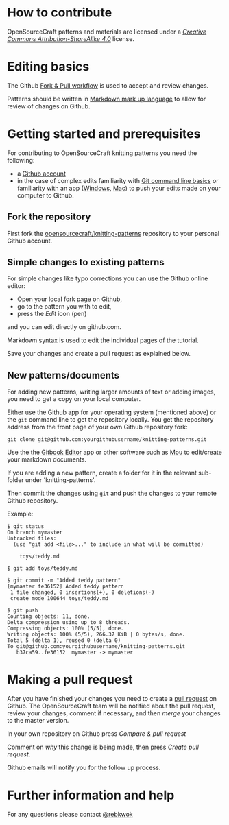 How to contribute
=======================
OpenSourceCraft patterns and materials are licensed under a *[Creative Commons Attribution-ShareAlike 4.0](http://creativecommons.org/licenses/by-sa/4.0/)* license. 

# Editing basics
The Github [Fork & Pull workflow](https://help.github.com/articles/using-pull-requests) is used to accept and review changes.

Patterns should be written in [Markdown mark up language](https://help.github.com/articles/markdown-basics) to allow for review of changes on Github.


# Getting started and prerequisites

For contributing to OpenSourceCraft knitting patterns you need the following:

* a [Github account](https://github.com)
* in the case of complex edits familiarity with [Git command line basics](https://help.github.com/articles/set-up-git) or familiarity with an app ([Windows](https://windows.github.com/), [Mac](https://mac.github.com/)) to push your edits made on your computer to Github.

## Fork the repository

First fork the [opensourcecraft/knitting-patterns](https://github.com/opensourcecraft/knitting-patterns) repository to your personal Github account.


## Simple changes to existing patterns

For simple changes like typo corrections you can use the Github online editor:

* Open your local fork page on Github,
* go to the pattern you with to edit,
* press the *Edit* icon (pen)

and you can edit directly on github.com.

Markdown syntax is used to edit the individual pages of the tutorial.

Save your changes and create a pull request as explained below.

## New patterns/documents

For adding new patterns, writing larger amounts of text or adding images, you need to get a copy on your local computer.

Either use the Github app for your operating system (mentioned above) or the `git` command line to get the repository locally. You get the repository address from the front page of your own Github repository fork:

    git clone git@github.com:yourgithubusername/knitting-patterns.git

Use the the [Gitbook Editor](http://help.gitbook.io/editor/README.html) app or other software such as [Mou](http://25.io/mou/) to edit/create your markdown documents.

If you are adding a new pattern, create a folder for it in the relevant sub-folder under 'knitting-patterns'.

Then commit the changes using `git` and push the changes to your remote Github repository.

Example:

    $ git status
    On branch mymaster
    Untracked files:
      (use "git add <file>..." to include in what will be committed)

        toys/teddy.md

    $ git add toys/teddy.md

    $ git commit -m "Added teddy pattern"
    [mymaster fe36152] Added teddy pattern
     1 file changed, 0 insertions(+), 0 deletions(-)
     create mode 100644 toys/teddy.md
     
    $ git push
    Counting objects: 11, done.
    Delta compression using up to 8 threads.
    Compressing objects: 100% (5/5), done.
    Writing objects: 100% (5/5), 266.37 KiB | 0 bytes/s, done.
    Total 5 (delta 1), reused 0 (delta 0)
    To git@github.com:yourgithubusername/knitting-patterns.git
       b37ca59..fe36152  mymaster -> mymaster

# Making a pull request

After you have finished your changes you need to create a [pull request](https://help.github.com/articles/using-pull-requests)  on Github. The OpenSourceCraft team will be notified about the pull request, review your changes, comment if necessary, and then *merge* your changes to the master version.

In your own repository on Github press *Compare & pull request*

Comment on *why* this change is being made, then press *Create pull request*.

Github emails will notify you for the follow up process.

# Further information and help

For any questions please contact [@rebkwok](http://github.com/rebkwok)
